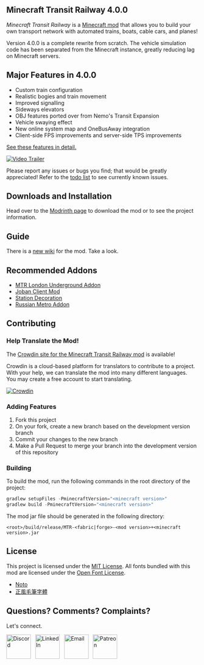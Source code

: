 ## Minecraft Transit Railway 4.0.0

_Minecraft Transit Railway_ is a [Minecraft mod](https://minecraft.wiki/w/Mods) that allows you to build your own transport network with automated trains, boats, cable cars, and planes!

Version 4.0.0 is a complete rewrite from scratch. The vehicle simulation code has been separated from the Minecraft instance, greatly reducing lag on Minecraft servers.

## Major Features in 4.0.0

- Custom train configuration
- Realistic bogies and train movement
- Improved signalling
- Sideways elevators
- OBJ features ported over from Nemo's Transit Expansion
- Vehicle swaying effect
- New online system map and OneBusAway integration
- Client-side FPS improvements and server-side TPS improvements

[See these features in detail.](https://www.youtube.com/playlist?list=PLp0jZgheSlXuQCXu9UynrKuBnq2Ef_TSI)

[![Video Trailer](https://github.com/jonafanho/Minecraft-Transit-Railway/blob/master/images/footer/video-preview.png)](https://www.youtube.com/watch?v=1cZfU7t4cAk)

Please report any issues or bugs you find; that would be greatly appreciated! Refer to the [todo list](https://github.com/jonafanho/Minecraft-Transit-Railway/projects/2) to see currently known issues.

## Downloads and Installation

Head over to the [Modrinth page](https://modrinth.com/mod/minecraft-transit-railway) to download the mod or to see the project information.

## Guide

There is a [new wiki](https://wiki.minecrafttransitrailway.com/start) for the mod. Take a look.

## Recommended Addons

- [MTR London Underground Addon](https://modrinth.com/mod/the-tube)
- [Joban Client Mod](https://modrinth.com/mod/jcm)
- [Station Decoration](https://modrinth.com/mod/station-decoration)
- [Russian Metro Addon](https://modrinth.com/mod/russian-metro-addon)

## Contributing

### Help Translate the Mod!

The [Crowdin site for the Minecraft Transit Railway mod](https://crwd.in/minecraft-transit-railway) is available!

Crowdin is a cloud-based platform for translators to contribute to a project. With your help, we can translate the mod into many different languages. You may create a free account to start translating.

[![Crowdin](https://badges.crowdin.net/minecraft-transit-railway/localized.svg)](https://crowdin.com/project/minecraft-transit-railway)

### Adding Features

1. Fork this project
2. On your fork, create a new branch based on the development version branch
3. Commit your changes to the new branch
4. Make a Pull Request to merge your branch into the development version of this repository

### Building

To build the mod, run the following commands in the root directory of the project:

```gradle
gradlew setupFiles -PminecraftVersion="<minecraft version>"
gradlew build -PminecraftVersion="<minecraft version>"
```

The mod jar file should be generated in the following directory:

```
<root>/build/release/MTR-<fabric|forge>-<mod version>+<minecraft version>.jar
```

## License

This project is licensed under the [MIT License](https://opensource.org/licenses/MIT). All fonts bundled with this mod are licensed under the [Open Font License](https://openfontlicense.org/).

- [Noto](https://fonts.google.com/noto)
- [正風毛筆字體](https://github.com/max32002/masafont)

## Questions? Comments? Complaints?

Let's connect.

<a href="https://discord.gg/PVZ2nfUaTW" target="_blank"><img src="https://github.com/jonafanho/Minecraft-Transit-Railway/blob/master/images/footer/discord.png" alt="Discord" width=64></a>
&nbsp;
<a href="https://www.linkedin.com/in/jonathanho33" target="_blank"><img src="https://github.com/jonafanho/Minecraft-Transit-Railway/blob/master/images/footer/linked_in.png" alt="LinkedIn" width=64></a>
&nbsp;
<a href="mailto:jonho.minecraft@gmail.com" target="_blank"><img src="https://github.com/jonafanho/Minecraft-Transit-Railway/blob/master/images/footer/email.png" alt="Email" width=64></a>
&nbsp;
<a href="https://www.patreon.com/minecraft_transit_railway" target="_blank"><img src="https://github.com/jonafanho/Minecraft-Transit-Railway/blob/master/images/footer/patreon.png" alt="Patreon" width=64></a>
